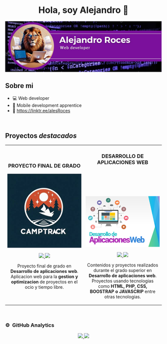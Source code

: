 <div align="center">
<h1 align="center">Hola, soy Alejandro 👋</h1>
</div>
<img src="banner.jpg">



## Sobre mi

- 💻 Web developer  
- 📲 Mobile development apprentice
- 📍 https://linktr.ee/alesRoces

<br>

## Proyectos *destacados*
<table>
<tr>
<td width="50%">
<h3 align="center">PROYECTO FINAL DE GRADO</h3>
<div align="center">
<a href="https://github.com/ArisGuimera/Android-Expert" target="_blank"><img src="campTrack.png" width="400" alt="CampTrack"></a>
<p>
<a href="" target="_blank">
<img src="https://img.shields.io/badge/CÓDIGO-ff9?style=for-the-badge&logo=github&logoColor=black">
</a>
<a href="https://youtu.be/vJapzH_46a8" target="WEB CAMPTRACK">
<img src="https://img.shields.io/badge/website-000000?style=for-the-badge&logo=About.me&logoColor=white">
</a>
</p>
<p>Proyecto final de grado en <strong>Desarrollo de aplicaciones web</strong>. Aplicacion web para la <strong>gestion y optimizacion</strong> de proyectos en el ocio y tiempo libre.</p>
</div>
                                                                                      
</td>

<td width="50%">
<h3 align="center">DESARROLLO DE APLICACIONES WEB</h3>
<div align="center">
  <br><br><br><br>

<a href="https://github.com/ArisGuimera/Android-Expert" target="_blank"><img src="daw.jpg" width="400" alt="CampTrack"></a>
<p>
<a href="" target="_blank">
<img src="https://img.shields.io/badge/CÓDIGO-ff9?style=for-the-badge&logo=github&logoColor=black">
</a>
<a href="https://youtu.be/vJapzH_46a8" target="WEB CAMPTRACK">
<img src="https://img.shields.io/badge/website-000000?style=for-the-badge&logo=About.me&logoColor=white">
</a>
</p>
<p>Contenidos y proyectos realizados durante el grado superior en <strong>Desarrollo de aplicaciones web</strong>. Proyectos usando tecnologias como <strong>HTML, PHP, CSS, BOOSTRAP o JAVASCRIP</strong> entre otras tecnologias.</p>
</div>
                                                                                      
</td>


</table>                                                                                 
</div>
<br>

### ⚙️ &nbsp;GitHub Analytics

<p align="center">
<a href="https://github.com/ArisGuimera">
  <img height="180em" src="https://github-readme-stats-eight-theta.vercel.app/api?username=ArisGuimera&show_icons=true&theme=algolia&include_all_commits=true&count_private=true"/>
  <img height="180em" src="https://github-readme-stats-eight-theta.vercel.app/api/top-langs/?username=ArisGuimera&layout=compact&langs_count=8&theme=algolia"/>
</a>
</p>
